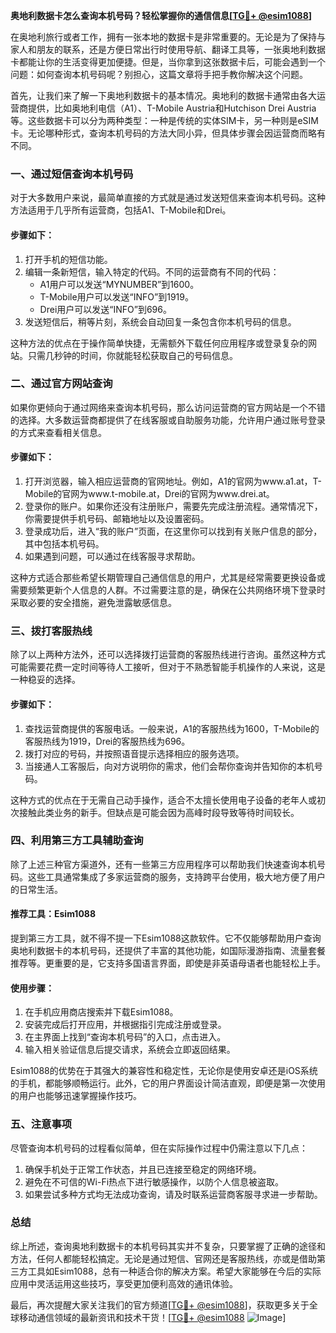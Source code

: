 **奥地利数据卡怎么查询本机号码？轻松掌握你的通信信息[[TG💪+ @esim1088](https://t.me/s/esim1088)]**

在奥地利旅行或者工作，拥有一张本地的数据卡是非常重要的。无论是为了保持与家人和朋友的联系，还是方便日常出行时使用导航、翻译工具等，一张奥地利数据卡都能让你的生活变得更加便捷。但是，当你拿到这张数据卡后，可能会遇到一个问题：如何查询本机号码呢？别担心，这篇文章将手把手教你解决这个问题。

首先，让我们来了解一下奥地利数据卡的基本情况。奥地利的数据卡通常由各大运营商提供，比如奥地利电信（A1）、T-Mobile Austria和Hutchison Drei Austria等。这些数据卡可以分为两种类型：一种是传统的实体SIM卡，另一种则是eSIM卡。无论哪种形式，查询本机号码的方法大同小异，但具体步骤会因运营商而略有不同。

### **一、通过短信查询本机号码**

对于大多数用户来说，最简单直接的方式就是通过发送短信来查询本机号码。这种方法适用于几乎所有运营商，包括A1、T-Mobile和Drei。

#### **步骤如下：**
1. 打开手机的短信功能。
2. 编辑一条新短信，输入特定的代码。不同的运营商有不同的代码：
   - A1用户可以发送“MYNUMBER”到1600。
   - T-Mobile用户可以发送“INFO”到1919。
   - Drei用户可以发送“INFO”到696。
3. 发送短信后，稍等片刻，系统会自动回复一条包含你本机号码的信息。

这种方法的优点在于操作简单快捷，无需额外下载任何应用程序或登录复杂的网站。只需几秒钟的时间，你就能轻松获取自己的号码信息。

### **二、通过官方网站查询**

如果你更倾向于通过网络来查询本机号码，那么访问运营商的官方网站是一个不错的选择。大多数运营商都提供了在线客服或自助服务功能，允许用户通过账号登录的方式来查看相关信息。

#### **步骤如下：**
1. 打开浏览器，输入相应运营商的官网地址。例如，A1的官网为www.a1.at，T-Mobile的官网为www.t-mobile.at，Drei的官网为www.drei.at。
2. 登录你的账户。如果你还没有注册账户，需要先完成注册流程。通常情况下，你需要提供手机号码、邮箱地址以及设置密码。
3. 登录成功后，进入“我的账户”页面，在这里你可以找到有关账户信息的部分，其中包括本机号码。
4. 如果遇到问题，可以通过在线客服寻求帮助。

这种方式适合那些希望长期管理自己通信信息的用户，尤其是经常需要更换设备或需要频繁更新个人信息的人群。不过需要注意的是，确保在公共网络环境下登录时采取必要的安全措施，避免泄露敏感信息。

### **三、拨打客服热线**

除了以上两种方法外，还可以选择拨打运营商的客服热线进行咨询。虽然这种方式可能需要花费一定时间等待人工接听，但对于不熟悉智能手机操作的人来说，这是一种稳妥的选择。

#### **步骤如下：**
1. 查找运营商提供的客服电话。一般来说，A1的客服热线为1600，T-Mobile的客服热线为1919，Drei的客服热线为696。
2. 拨打对应的号码，并按照语音提示选择相应的服务选项。
3. 当接通人工客服后，向对方说明你的需求，他们会帮你查询并告知你的本机号码。

这种方式的优点在于无需自己动手操作，适合不太擅长使用电子设备的老年人或初次接触此类业务的新手。但缺点是可能会因为高峰时段导致等待时间较长。

### **四、利用第三方工具辅助查询**

除了上述三种官方渠道外，还有一些第三方应用程序可以帮助我们快速查询本机号码。这些工具通常集成了多家运营商的服务，支持跨平台使用，极大地方便了用户的日常生活。

#### **推荐工具：Esim1088**
提到第三方工具，就不得不提一下Esim1088这款软件。它不仅能够帮助用户查询奥地利数据卡的本机号码，还提供了丰富的其他功能，如国际漫游指南、流量套餐推荐等。更重要的是，它支持多国语言界面，即使是非英语母语者也能轻松上手。

#### **使用步骤：**
1. 在手机应用商店搜索并下载Esim1088。
2. 安装完成后打开应用，并根据指引完成注册或登录。
3. 在主界面上找到“查询本机号码”的入口，点击进入。
4. 输入相关验证信息后提交请求，系统会立即返回结果。

Esim1088的优势在于其强大的兼容性和稳定性，无论你是使用安卓还是iOS系统的手机，都能够顺畅运行。此外，它的用户界面设计简洁直观，即便是第一次使用的用户也能够迅速掌握操作技巧。

### **五、注意事项**

尽管查询本机号码的过程看似简单，但在实际操作过程中仍需注意以下几点：

1. 确保手机处于正常工作状态，并且已连接至稳定的网络环境。
2. 避免在不可信的Wi-Fi热点下进行敏感操作，以防个人信息被盗取。
3. 如果尝试多种方式均无法成功查询，请及时联系运营商客服寻求进一步帮助。

### **总结**

综上所述，查询奥地利数据卡的本机号码其实并不复杂，只要掌握了正确的途径和方法，任何人都能轻松搞定。无论是通过短信、官网还是客服热线，亦或是借助第三方工具如Esim1088，总有一种适合你的解决方案。希望大家能够在今后的实际应用中灵活运用这些技巧，享受更加便利高效的通讯体验。

最后，再次提醒大家关注我们的官方频道[[TG💪+ @esim1088](https://t.me/s/esim1088)]，获取更多关于全球移动通信领域的最新资讯和技术干货！[[TG💪+ @esim1088](https://t.me/s/esim1088) ![Image](https://i.postimg.cc/4NQfJmqS/Snipaste-2025-05-13-00-14-12.png)]